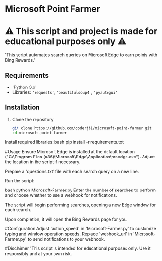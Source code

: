 # Microsoft Point Farmer
# ⚠️ This script and project is made for educational purposes only ⚠️

'This script automates search queries on Microsoft Edge to earn points with Bing Rewards.'

## Requirements

- 'Python 3.x'
- Libraries: `'requests'`, `'beautifulsoup4'`, `'pyautogui'`

## Installation

1. Clone the repository:
   ```bash
   git clone https://github.com/coderjb1/microsoft-point-farmer.git
   cd microsoft-point-farmer

Install required libraries:
bash
pip install -r requirements.txt

#Usage
Ensure Microsoft Edge is installed at the default location ("C:\Program Files (x86)\Microsoft\Edge\Application\msedge.exe"). Adjust the location in the script if necessary.

Prepare a 'questions.txt' file with each search query on a new line.

Run the script:

bash
python Microsoft-Farmer.py
Enter the number of searches to perform and choose whether to use a webhook for notifications.

The script will begin performing searches, opening a new Edge window for each search.

Upon completion, it will open the Bing Rewards page for you.

#Configuration
Adjust 'action_speed' in 'Microsoft-Farmer.py' to customize typing and window operation speeds.
Replace 'webhook_url' in 'Microsoft-Farmer.py' to send notifications to your webhook.

#Disclaimer
'This script is intended for educational purposes only. Use it responsibly and at your own risk.'
